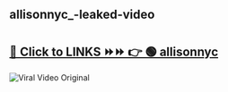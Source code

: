 
 ## allisonnyc_-leaked-video 

# <h2><a href="https://clipsfans.com/allisonnyc_&ref=git">🔗 Click to LINKS ⏩⏩ 👉 🟢 allisonnyc  </a></h2>

<a href="https://clipsfans.com/allisonnyc_&ref=git" rel="nofollow" data-target="animated-image.originalLink"><img src="https://i.ibb.co.com/xMMVF88/686577567.gif" alt="Viral Video Original" style="max-width: 100%; display: inline-block;" data-target="animated-image.originalImage"></a>
